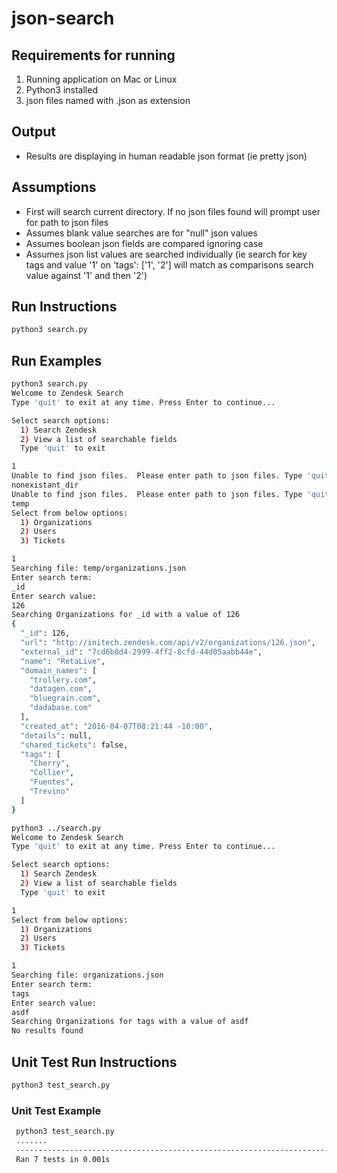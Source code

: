 # json-search

## Requirements for running
  1. Running application on Mac or Linux
  2. Python3 installed
  3. json files named with .json as extension

## Output
  * Results are displaying in human readable json format (ie pretty json)

## Assumptions
  * First will search current directory.  If no json files found will prompt user for path to json files
  * Assumes blank value searches are for "null" json values
  * Assumes boolean json fields are compared ignoring case
  * Assumes json list values are searched individually (ie search for key tags and value '1' on 'tags': ['1', '2'] will match as comparisons search value against '1' and then '2')

## Run Instructions
  ```bash
  python3 search.py
  ```

## Run Examples
  ```bash
  python3 search.py
  Welcome to Zendesk Search
  Type 'quit' to exit at any time. Press Enter to continue...

  Select search options:
    1) Search Zendesk
    2) View a list of searchable fields
    Type 'quit' to exit

  1
  Unable to find json files.  Please enter path to json files. Type 'quit' to exit.
  nonexistant_dir
  Unable to find json files.  Please enter path to json files. Type 'quit' to exit.
  temp
  Select from below options:
    1) Organizations
    2) Users
    3) Tickets

  1
  Searching file: temp/organizations.json
  Enter search term:
  _id
  Enter search value:
  126
  Searching Organizations for _id with a value of 126
  {
    "_id": 126,
    "url": "http://initech.zendesk.com/api/v2/organizations/126.json",
    "external_id": "7cd6b8d4-2999-4ff2-8cfd-44d05aabb44e",
    "name": "RetaLive",
    "domain_names": [
      "trollery.com",
      "datagen.com",
      "bluegrain.com",
      "dadabase.com"
    ],
    "created_at": "2016-04-07T08:21:44 -10:00",
    "details": null,
    "shared_tickets": false,
    "tags": [
      "Cherry",
      "Collier",
      "Fuentes",
      "Trevino"
    ]
  }
  ```

  ```bash
  python3 ../search.py
  Welcome to Zendesk Search
  Type 'quit' to exit at any time. Press Enter to continue...

  Select search options:
    1) Search Zendesk
    2) View a list of searchable fields
    Type 'quit' to exit

  1
  Select from below options:
    1) Organizations
    2) Users
    3) Tickets

  1
  Searching file: organizations.json
  Enter search term:
  tags
  Enter search value:
  asdf
  Searching Organizations for tags with a value of asdf
  No results found
  ```

## Unit Test Run Instructions
  ```bash
  python3 test_search.py
  ```
### Unit Test Example
 ```bash
  python3 test_search.py
  .......
  ----------------------------------------------------------------------
  Ran 7 tests in 0.001s
  ```